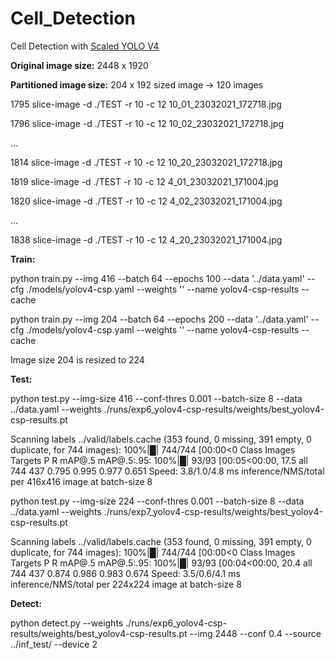 # Cell_Detection
Cell Detection with [Scaled YOLO V4](https://github.com/WongKinYiu/ScaledYOLOv4)

**Original image size:** 2448 x 1920

**Partitioned image size:** 204 x 192 sized image -> 120 images

 1795  slice-image -d ./TEST -r 10 -c 12 10_01_23032021_172718.jpg
 
 1796  slice-image -d ./TEST -r 10 -c 12 10_02_23032021_172718.jpg
 
 ...
 
 1814  slice-image -d ./TEST -r 10 -c 12 10_20_23032021_172718.jpg

 1819  slice-image -d ./TEST -r 10 -c 12 4_01_23032021_171004.jpg
 
 1820  slice-image -d ./TEST -r 10 -c 12 4_02_23032021_171004.jpg
 
 ...
 
 1838  slice-image -d ./TEST -r 10 -c 12 4_20_23032021_171004.jpg


**Train:**

python train.py --img 416 --batch 64 --epochs 100 --data '../data.yaml' --cfg ./models/yolov4-csp.yaml --weights '' --name yolov4-csp-results --cache


python train.py --img 204 --batch 64 --epochs 200 --data '../data.yaml' --cfg ./models/yolov4-csp.yaml --weights '' --name yolov4-csp-results --cache


Image size 204 is resized to 224


**Test:**

python test.py --img-size 416 --conf-thres 0.001 --batch-size 8 --data ../data.yaml --weights ./runs/exp6_yolov4-csp-results/weights/best_yolov4-csp-results.pt

Scanning labels ../valid/labels.cache (353 found, 0 missing, 391 empty, 0 duplicate, for 744 images): 100%|█| 744/744 [00:00<0
               Class      Images     Targets           P           R      mAP@.5  mAP@.5:.95: 100%|█| 93/93 [00:05<00:00, 17.5
                 all         744         437       0.795       0.995       0.977       0.651
Speed: 3.8/1.0/4.8 ms inference/NMS/total per 416x416 image at batch-size 8



python test.py --img-size 224 --conf-thres 0.001 --batch-size 8 --data ../data.yaml --weights ./runs/exp7_yolov4-csp-results/weights/best_yolov4-csp-results.pt

Scanning labels ../valid/labels.cache (353 found, 0 missing, 391 empty, 0 duplicate, for 744 images): 100%|█| 744/744 [00:00<0
               Class      Images     Targets           P           R      mAP@.5  mAP@.5:.95: 100%|█| 93/93 [00:04<00:00, 20.4
                 all         744         437       0.874       0.986       0.983       0.674
Speed: 3.5/0.6/4.1 ms inference/NMS/total per 224x224 image at batch-size 8


**Detect:**

python detect.py --weights ./runs/exp6_yolov4-csp-results/weights/best_yolov4-csp-results.pt --img 2448 --conf 0.4 --source ../inf_test/ --device 2

